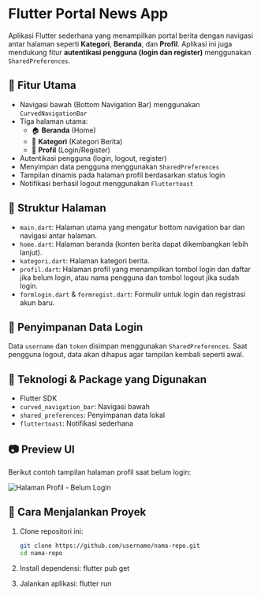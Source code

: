 # Flutter Portal News App

Aplikasi Flutter sederhana yang menampilkan portal berita dengan navigasi antar halaman seperti **Kategori**, **Beranda**, dan **Profil**. Aplikasi ini juga mendukung fitur **autentikasi pengguna (login dan register)** menggunakan `SharedPreferences`.

## 📱 Fitur Utama

- Navigasi bawah (Bottom Navigation Bar) menggunakan `CurvedNavigationBar`
- Tiga halaman utama:
  - 🏠 **Beranda** (Home)
  - 📂 **Kategori** (Kategori Berita)
  - 👤 **Profil** (Login/Register)
- Autentikasi pengguna (login, logout, register)
- Menyimpan data pengguna menggunakan `SharedPreferences`
- Tampilan dinamis pada halaman profil berdasarkan status login
- Notifikasi berhasil logout menggunakan `Fluttertoast`

## 🧱 Struktur Halaman

- `main.dart`: Halaman utama yang mengatur bottom navigation bar dan navigasi antar halaman.
- `home.dart`: Halaman beranda (konten berita dapat dikembangkan lebih lanjut).
- `kategori.dart`: Halaman kategori berita.
- `profil.dart`: Halaman profil yang menampilkan tombol login dan daftar jika belum login, atau nama pengguna dan tombol logout jika sudah login.
- `formlogin.dart` & `formregist.dart`: Formulir untuk login dan registrasi akun baru.

## 💾 Penyimpanan Data Login

Data `username` dan `token` disimpan menggunakan `SharedPreferences`. Saat pengguna logout, data akan dihapus agar tampilan kembali seperti awal.

## 🔧 Teknologi & Package yang Digunakan

- Flutter SDK
- `curved_navigation_bar`: Navigasi bawah
- `shared_preferences`: Penyimpanan data lokal
- `fluttertoast`: Notifikasi sederhana

## 📷 Preview UI

Berikut contoh tampilan halaman profil saat belum login:

![Halaman Profil - Belum Login](preview/profil-belum-login.png)

## 🚀 Cara Menjalankan Proyek

1. Clone repositori ini:
   ```bash
   git clone https://github.com/username/nama-repo.git
   cd nama-repo
   
2. Install dependensi:
flutter pub get

3. Jalankan aplikasi:
flutter run
